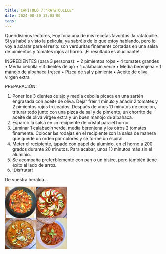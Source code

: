 ```yaml
---
title: CAPÍTULO 7:"RATATOUILLE"
date: 2024-08-30 15:03:00
tags:
---
```


Queridísimos lectores,
Hoy toca una de mis recetas favoritas: la ratatouille. Si ya habéis visto la película, ya sabréis de lo que estoy hablando, pero lo voy a aclarar para el resto: son verduritas finamente cortadas en una salsa de pimientos y tomates rojos al horno. ¡El resultado es alucinante!

INGREDIENTES (para 3 personas):
•	2 pimientos rojos
•	4 tomates grandes
•	Media cebolla
•	3 dientes de ajo
•	1 calabacín verde
•	Media berenjena
•	1 manojo de albahaca fresca
•	Pizca de sal y pimiento
•	Aceite de oliva virgen extra

PREPARACIÓN:
1.	Poner los 3 dientes de ajo y media cebolla picada en una sartén engrasada con aceite de oliva. Dejar freír 1 minuto y añadir 2 tomates y 2 pimientos rojos troceados. Después de unos 10 minutos de cocción, triturar todo junto con una pizca de sal y de pimiento, un chorrito de aceite de oliva virgen extra y un buen manojo de albahaca.
2.	Esparcir la salsa en un recipiente de cristal para el horno.
3.	Laminar 1 calabacín verde, media berenjena y los otros 2 tomates finamente. Colocar las rodajas en el recipiente con la salsa de manera que quede un orden por colores y se forme un espiral.
4.	Meter el recipiente, tapado con papel de aluminio, en el horno a 200 grados durante 20 minutos. Para acabar, unos 10 minutos más sin el aluminio. 
5.	Se acompaña preferiblemente con pan o un bistec, pero también tiene éxito al lado de arroz.
6.	¡Disfrutar!

De vuestra heralda...


![ratatouille](/images/ratatouille.jpg)